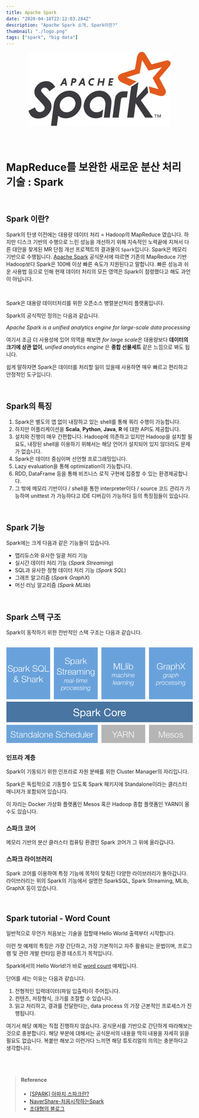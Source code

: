 ```yaml
---
title: Apache Spark
date: "2020-04-18T22:12:03.284Z"
description: "Apache Spark 소개, Spark이란?"
thumbnail: "./logo.png"
tags: ["spark", "big data"]
---
```


<p align="center"><img src="./logo.png" style="width:40vw"/></p>



<br>

<br>

# MapReduce를 보완한 새로운 분산 처리 기술 : Spark

<br>

## Spark 이란?

Spark의 탄생 이전에는 대용량 데이터 처리 = Hadoop의 MapReduce 였습니다. 하지만 디스크 기반의 수행으로 느린 성능을 개선하기 위해 지속적인 노력끝에 지쳐서 다른 대안을 찾게된 MR 단점 개선 프로젝트의 결과물이 `Spark`입니다. Spark은 메모리 기반으로 수행됩니다. [Apache Spark](https://spark.apache.org/)  공식문서에 따르면 기존의 MapReduce 기반 Hadoop보다  Spark은 100배 이상 빠른 속도가 지원된다고 말합니다. 빠른 성능과 쉬운 사용법 등으로 인해 현재 데이터 처리의 모든 영역은 Spark이 점령했다고 해도 과언이 아닙니다.

<br>

Spark은 대용량 데이터처리를 위한 오픈소스 병렬분산처리 플랫폼입니다.

Spark의 공식적인 정의는 다음과 같습니다.

*Apache Spark is a unified analytics engine for large-scale data processing*

여기서 조금 더 사용성에 있어 의역을 해보면 *for large scale*은 대용량보다 **데이터의 크기에 상관 없이**, *unified analytics engine* 은 **종합 선물세트** 같은 느낌으로 봐도 됩니다.

쉽게 말하자면 Spark은 데이터를 처리할 일이 있을때 사용하면 매우 빠르고 편리하고 안정적인 도구입니다.

<br>

## Spark의 특징

1. Spark은 별도의 앱 없이 내장하고 있는 shell를 통해 쿼리 수행이 가능합니다.
2. 하지만 어플리케이션을 **Scala**, **Python**, **Java**, **R** 에 대한 API도 제공합니다.
3. 설치와 진행이 매우 간편합니다. Hadoop에 의존하고 있지만 Hadoop을 설치할 필요도, 내장된 shell을 이용하기 위해서는 해당 언어가 설치되어 있지 않더라도 문제가 없습니다.
4. Spark은 데이터 중심이며 선언형 프로그래밍입니다.
5. Lazy evaluation을 통해 optimization이 가능합니다.
6. RDD, DataFrame 등을 통해 비즈니스 로직 구현에 집중할 수 있는 환경제공합니다.
7. 그 밖에 메모리 기반이다 / shell을 통한 interpreter이다 / source 코드 관리가 가능하며 unittest 가 가능하다고 IDE 디버깅이 가능하다 등의 특징점들이 있습니다.

<br>

## Spark 기능

Spark에는 크게 다음과 같은 기능들이 있습니다.

- 맵리듀스와 유사한 일괄 처리 기능
- 실시간 데이터 처리 기능 (*Spark Streaming*)
- SQL과 유사한 정형 데이터 처리 기능 (*Spark SQL*)
- 그래프 알고리즘 (*Spark GraphX*)
- 머신 러닝 알고리즘 (*Spark MLlib*)

<br>

## Spark 스택 구조

Spark이 동작하기 위한 전반적인 스택 구조는 다음과 같습니다.

<br>

<img src="./stack_structure.png" style="width:70vw"/>

<br>

### 인프라 계층

Spark이 기동되기 위한 인프라로 자원 분배를 위한 Cluster Manager의 자리입니다.

Spark은 독립적으로 기동할수 있도록 Spark 패키지에 Standalone이라는 클러스터 매니저가 포함되어 있습니다.

이 자리는 Docker 가상화 플랫폼인 Mesos 혹은 Hadoop 종합 플랫폼인 YARN이 올 수도 있습니다.

### 스파크 코어

메모리 기반의 분산 클러스터 컴퓨팅 환경인 Spark 코어가 그 위에 올라갑니다.

### 스파크 라이브러리

Spark 코어를 이용하여 특정 기능에 목적이 맞춰진 다양한 라이브러리가 돌아갑니다. 라이브러리는 위의 Spark의 기능에서 설명한 SparkSQL, Spark Streaming, MLib, GraphX 등이 있습니다.

<br>

## Spark tutorial - Word Count

일반적으로 무언가 처음보는 기술을 접할때 Hello World 출력부터 시작합니다.

이런 첫 예제의 특징은 가장 간단하고, 가장 기본적이고 자주 활용되는 문법이며, 프로그램 및 관련 개발 런타임 환경 테스트가 목적입니다.

Spark에서의 Hello World!가 바로 [word count](https://spark.apache.org/examples.html) 예제입니다.

단어를 세는 이유는 다음과 같습니다. 

1. 전형적인 입력데이터(파일 입출력)이 주어집니다.
2. 컨텐츠, 저장형식, 크기를 조절할 수 있습니다.
3. 읽고 처리하고, 결과를 전달한다는, data process 의 가장 근본적인 프로세스가 진행됩니다.

여기서 해당 예제는 직접 진행하지 않습니다. 공식문서를 기반으로 간단하게 따라해보는 것으로 충분합니다. 해당 부분에 대해서는 공식문서의 내용을 딱히 내용을 자세히 읽을 필요도 없습니다. 복붙만 해보고 이런거다 느끼면 해당 튜토리얼의 의의는 충분하다고 생각합니다. 

<br><br>

> #### Reference
>
> - [[SPARK] 아파치 스파크란?](https://12bme.tistory.com/433)
> - [NaverShare-처음시작하는Spark](https://share.navercorp.com/techshare191018/joinLectures/26040)
> - [조대협의 블로그](https://bcho.tistory.com/1026?category=563141)